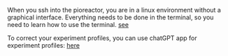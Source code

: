 When you ssh into the pioreactor, you are in a linux environment without a graphical interface. Everything needs to be done in the terminal, so you need to learn how to use the terminal. [see](https://gist.github.com/bradtraversy/cc180de0edee05075a6139e42d5f28ce)

To correct your experiment profiles, you can use chatGPT app for experiment profiles: [here](https://chat.openai.com/g/g-8MXjHzs8r-pioreactor-experiment-profile-builder)
